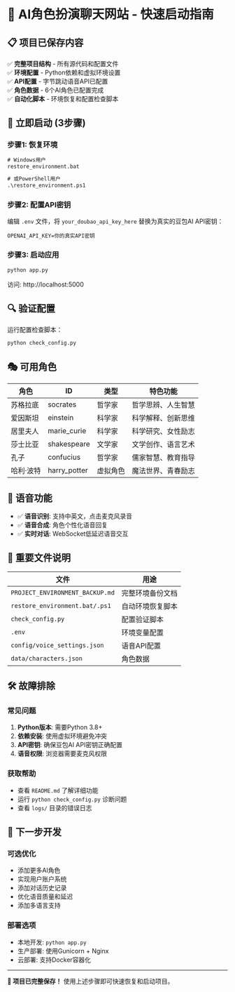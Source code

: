 # 🚀 AI角色扮演聊天网站 - 快速启动指南

## 📋 项目已保存内容

✅ **完整项目结构** - 所有源代码和配置文件  
✅ **环境配置** - Python依赖和虚拟环境设置  
✅ **API配置** - 字节跳动语音API已配置  
✅ **角色数据** - 6个AI角色已配置完成  
✅ **自动化脚本** - 环境恢复和配置检查脚本  

## 🔧 立即启动 (3步骤)

### 步骤1: 恢复环境
```cmd
# Windows用户
restore_environment.bat

# 或PowerShell用户  
.\restore_environment.ps1
```

### 步骤2: 配置API密钥
编辑 `.env` 文件，将 `your_doubao_api_key_here` 替换为真实的豆包AI API密钥：
```env
OPENAI_API_KEY=你的真实API密钥
```

### 步骤3: 启动应用
```cmd
python app.py
```
访问: http://localhost:5000

## 🔍 验证配置

运行配置检查脚本：
```cmd
python check_config.py
```

## 🎭 可用角色

| 角色 | ID | 类型 | 特色功能 |
|------|----|----|---------|
| 苏格拉底 | socrates | 哲学家 | 哲学思辨、人生智慧 |
| 爱因斯坦 | einstein | 科学家 | 科学解释、创新思维 |
| 居里夫人 | marie_curie | 科学家 | 科学研究、女性励志 |
| 莎士比亚 | shakespeare | 文学家 | 文学创作、语言艺术 |
| 孔子 | confucius | 哲学家 | 儒家智慧、教育指导 |
| 哈利·波特 | harry_potter | 虚拟角色 | 魔法世界、青春励志 |

## 🎤 语音功能

- ✅ **语音识别**: 支持中英文，点击麦克风录音
- ✅ **语音合成**: 角色个性化语音回复
- ✅ **实时对话**: WebSocket低延迟语音交互

## 📁 重要文件说明

| 文件 | 用途 |
|------|------|
| `PROJECT_ENVIRONMENT_BACKUP.md` | 完整环境备份文档 |
| `restore_environment.bat/.ps1` | 自动环境恢复脚本 |
| `check_config.py` | 配置验证脚本 |
| `.env` | 环境变量配置 |
| `config/voice_settings.json` | 语音API配置 |
| `data/characters.json` | 角色数据 |

## 🛠️ 故障排除

### 常见问题
1. **Python版本**: 需要Python 3.8+
2. **依赖安装**: 使用虚拟环境避免冲突
3. **API密钥**: 确保豆包AI API密钥正确配置
4. **语音权限**: 浏览器需要麦克风权限

### 获取帮助
- 查看 `README.md` 了解详细功能
- 运行 `python check_config.py` 诊断问题
- 查看 `logs/` 目录的错误日志

## 🎯 下一步开发

### 可选优化
- 添加更多AI角色
- 实现用户账户系统  
- 添加对话历史记录
- 优化语音质量和延迟
- 添加多语言支持

### 部署选项
- 本地开发: `python app.py`
- 生产部署: 使用Gunicorn + Nginx
- 云部署: 支持Docker容器化

---

**🎉 项目已完整保存！** 使用上述步骤即可快速恢复和启动项目。